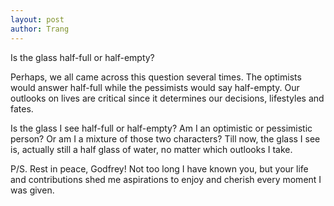 ```yaml
---
layout: post
author: Trang
---
```


Is the glass half-full or half-empty?

Perhaps, we all came across this question several times. The optimists would answer half-full while the pessimists would say half-empty. Our outlooks on lives are critical since it determines our decisions, lifestyles and fates.

Is the glass I see half-full or half-empty? Am I an optimistic or pessimistic person? Or am I a mixture of those two characters? Till now, the glass I see is, actually still a half glass of water, no matter which outlooks I take.

P/S.
Rest in peace, Godfrey! Not too long I have known you, but your life and contributions shed me aspirations to enjoy and cherish every moment I was given.
